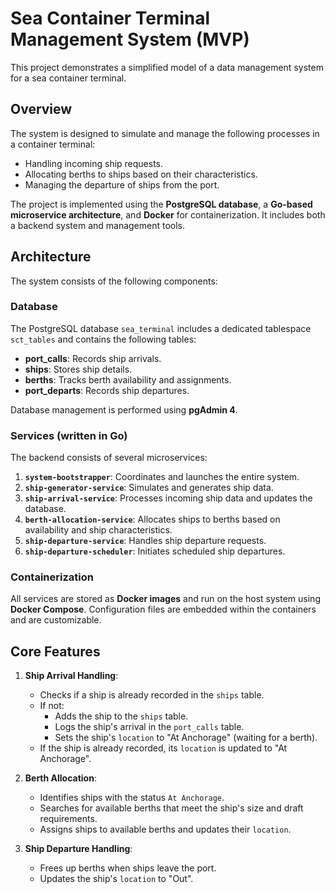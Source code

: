 # Sea Container Terminal Management System (MVP)

This project demonstrates a simplified model of a data management system for a sea container terminal.

## Overview

The system is designed to simulate and manage the following processes in a container terminal:
- Handling incoming ship requests.
- Allocating berths to ships based on their characteristics.
- Managing the departure of ships from the port.

The project is implemented using the **PostgreSQL database**, a **Go-based microservice architecture**, and **Docker** for containerization. It includes both a backend system and management tools.

## Architecture

The system consists of the following components:

### Database
The PostgreSQL database `sea_terminal` includes a dedicated tablespace `sct_tables` and contains the following tables:
- **port_calls**: Records ship arrivals.
- **ships**: Stores ship details.
- **berths**: Tracks berth availability and assignments.
- **port_departs**: Records ship departures.

Database management is performed using **pgAdmin 4**.

### Services (written in Go)
The backend consists of several microservices:
1. **`system-bootstrapper`**: Coordinates and launches the entire system.
2. **`ship-generator-service`**: Simulates and generates ship data.
3. **`ship-arrival-service`**: Processes incoming ship data and updates the database.
4. **`berth-allocation-service`**: Allocates ships to berths based on availability and ship characteristics.
5. **`ship-departure-service`**: Handles ship departure requests.
6. **`ship-departure-scheduler`**: Initiates scheduled ship departures.

### Containerization
All services are stored as **Docker images** and run on the host system using **Docker Compose**. Configuration files are embedded within the containers and are customizable.

## Core Features

1. **Ship Arrival Handling**:
   - Checks if a ship is already recorded in the `ships` table.
   - If not:
     - Adds the ship to the `ships` table.
     - Logs the ship's arrival in the `port_calls` table.
     - Sets the ship's `location` to "At Anchorage" (waiting for a berth).
   - If the ship is already recorded, its `location` is updated to "At Anchorage".

2. **Berth Allocation**:
   - Identifies ships with the status `At Anchorage`.
   - Searches for available berths that meet the ship's size and draft requirements.
   - Assigns ships to available berths and updates their `location`.

3. **Ship Departure Handling**:
   - Frees up berths when ships leave the port.
   - Updates the ship's `location` to "Out".
